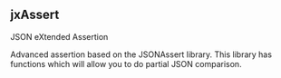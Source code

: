 ## jxAssert
JSON eXtended Assertion

Advanced assertion based on the JSONAssert library. This library has functions which will allow you to do partial JSON comparison.